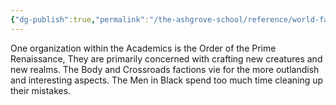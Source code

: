 ```yaml
---
{"dg-publish":true,"permalink":"/the-ashgrove-school/reference/world-factions/the-academics/the-order-of-the-prime-renaissance/"}
---
```


One organization within the Academics is the Order of the Prime Renaissance, They are primarily concerned with crafting new creatures and new realms. The Body and Crossroads factions vie for the more outlandish and interesting aspects. The Men in Black spend too much time cleaning up their mistakes.
